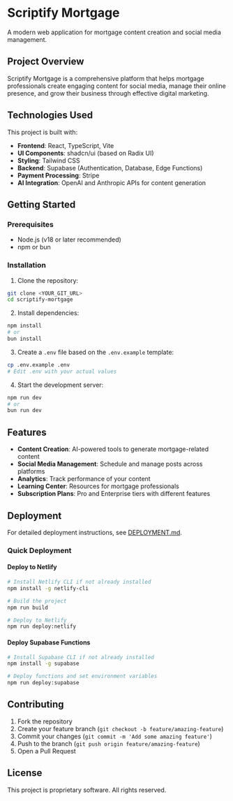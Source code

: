 # Scriptify Mortgage

A modern web application for mortgage content creation and social media management.

## Project Overview

Scriptify Mortgage is a comprehensive platform that helps mortgage professionals create engaging content for social media, manage their online presence, and grow their business through effective digital marketing.

## Technologies Used

This project is built with:

- **Frontend**: React, TypeScript, Vite
- **UI Components**: shadcn/ui (based on Radix UI)
- **Styling**: Tailwind CSS
- **Backend**: Supabase (Authentication, Database, Edge Functions)
- **Payment Processing**: Stripe
- **AI Integration**: OpenAI and Anthropic APIs for content generation

## Getting Started

### Prerequisites

- Node.js (v18 or later recommended)
- npm or bun

### Installation

1. Clone the repository:
```sh
git clone <YOUR_GIT_URL>
cd scriptify-mortgage
```

2. Install dependencies:
```sh
npm install
# or
bun install
```

3. Create a `.env` file based on the `.env.example` template:
```sh
cp .env.example .env
# Edit .env with your actual values
```

4. Start the development server:
```sh
npm run dev
# or
bun run dev
```

## Features

- **Content Creation**: AI-powered tools to generate mortgage-related content
- **Social Media Management**: Schedule and manage posts across platforms
- **Analytics**: Track performance of your content
- **Learning Center**: Resources for mortgage professionals
- **Subscription Plans**: Pro and Enterprise tiers with different features

## Deployment

For detailed deployment instructions, see [DEPLOYMENT.md](./DEPLOYMENT.md).

### Quick Deployment

#### Deploy to Netlify

```sh
# Install Netlify CLI if not already installed
npm install -g netlify-cli

# Build the project
npm run build

# Deploy to Netlify
npm run deploy:netlify
```

#### Deploy Supabase Functions

```sh
# Install Supabase CLI if not already installed
npm install -g supabase

# Deploy functions and set environment variables
npm run deploy:supabase
```

## Contributing

1. Fork the repository
2. Create your feature branch (`git checkout -b feature/amazing-feature`)
3. Commit your changes (`git commit -m 'Add some amazing feature'`)
4. Push to the branch (`git push origin feature/amazing-feature`)
5. Open a Pull Request

## License

This project is proprietary software. All rights reserved.
